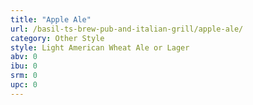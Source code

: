 ```yaml
---
title: "Apple Ale"
url: /basil-ts-brew-pub-and-italian-grill/apple-ale/
category: Other Style
style: Light American Wheat Ale or Lager
abv: 0
ibu: 0
srm: 0
upc: 0
---
```


